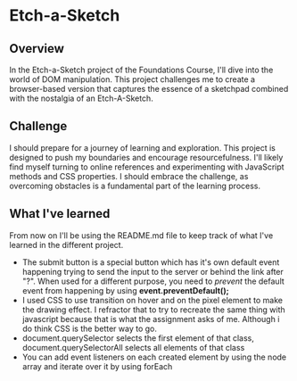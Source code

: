 # Etch-a-Sketch

## Overview

In the Etch-a-Sketch project of the Foundations Course, I'll dive into the world of DOM manipulation.
This project challenges me to create a browser-based version that captures the essence of a sketchpad combined with the nostalgia of an Etch-A-Sketch.

## Challenge

I should prepare for a journey of learning and exploration. This project is designed to push my boundaries and encourage resourcefulness.
I'll likely find myself turning to online references and experimenting with JavaScript methods and CSS properties.
I should embrace the challenge, as overcoming obstacles is a fundamental part of the learning process.

## What I've learned

From now on I'll be using the README.md file to keep track of what I've learned in the different project.

- The submit button is a special button which has it's own default event
  happening trying to send the input to the server or behind the link after "?".
  When used for a different purpose, you need to _prevent_ the default event from
  happening by using **event.preventDefault();**
- I used CSS to use transition on hover and on the pixel element to make the
  drawing effect. I refractor that to try to recreate the same thing with javascript
  because that is what the assignment asks of me. Although i do think CSS is
  the better way to go.
- document.querySelector selects the first element of that class, document.querySelectorAll
  selects all elements of that class
- You can add event listeners on each created element by using the node array and
  iterate over it by using forEach
